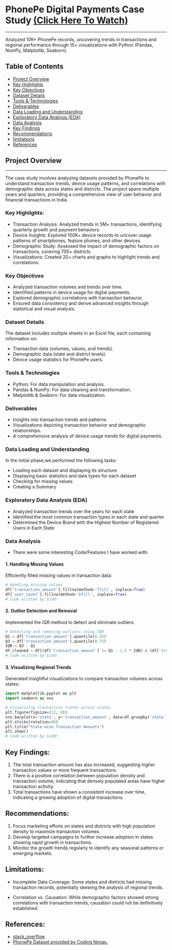 # PhonePe Digital Payments Case Study [(Click Here To Watch)](https://colab.research.google.com/drive/192_g4epsvA16JFA1HbhEoGRXfJrNZIeB?usp=drive_link)
---
Analyzed 10K+ PhonePe records, uncovering trends in transactions and regional performance through 15+ visualizations with Python (Pandas, NumPy, Matplotlib, Seaborn).

## Table of Contents
- [Project Overview](#Project-Overview)
- [Key Highlights](#Key-Highlights)
- [Key Objectives](#Key-Objectives)
- [Dataset Details](#Dataset-Details)
- [Tools & Technologies](#Tools-&Technologies)
- [Deliverables](#The-Deliverables)
- [Data Loading and Understanding](#Data-Loading-&Understanding)
- [Exploratory Data Analysis (EDA)](#Exploratory-Data-Analysis (EDA))
- [Data Analysis](#Data-Analysis)
- [Key Findings](#Key-Findings)
- [Recommendations](#The-Recommendations)
- [limitations](#The-limitations)
- [References](#The-References)

## Project Overview
---
The case study involves analyzing datasets provided by PhonePe to understand transaction trends, device usage patterns, and correlations with demographic data across states and districts. The project spans multiple years and quarters, providing a comprehensive view of user behavior and financial transactions in India.

### Key Highlights:
- Transaction Analysis: Analyzed trends in 5M+ transactions, identifying quarterly growth and payment behaviors.
- Device Insights: Explored 100K+ device records to uncover usage patterns of smartphones, feature phones, and other devices.
- Demographic Study: Assessed the impact of demographic factors on transactions, covering 700+ districts.
- Visualizations: Created 20+ charts and graphs to highlight trends and correlations.

### Key Objectives
- Analyzed transaction volumes and trends over time.
- Identified patterns in device usage for digital payments.
- Explored demographic correlations with transaction behavior.
- Ensured data consistency and derive advanced insights through statistical and visual analysis.

### Dataset Details
The dataset includes multiple sheets in an Excel file, each containing information on:

- Transaction data (volumes, values, and trends).
- Demographic data (state and district levels).
- Device usage statistics for PhonePe users.

### Tools & Technologies
- Python: For data manipulation and analysis.
- Pandas & NumPy: For data cleaning and transformation.
- Matplotlib & Seaborn: For data visualization.

### Deliverables
- Insights into transaction trends and patterns.
- Visualizations depicting transaction behavior and demographic relationships.
- A comprehensive analysis of device usage trends for digital payments.


### Data Loading and Understanding
In the initial phase,we performed the following tasks:
- Loading each dataset and displaying its structure
- Displaying basic statistics and data types for each dataset
- Checking for missing values
- Creating a Summary

### Exploratory Data Analysis (EDA)
- Analyzed transaction trends over the years for each state
- Identified the most common transaction types in each state and quarter
- Determined the Device Brand with the Highest Number of Registered Users in Each State


### Data Analysis
- There were some interesting Code/Features I have worked with:

#### 1. Handling Missing Values
Efficiently filled missing values in transaction data:

```python
# Handling missing values
df['transaction_amount'].fillna(method='ffill', inplace=True)
df['user_count'].fillna(method='bfill', inplace=True)
# Code written by Sidd!
```

#### 2. Outlier Detection and Removal
Implemented the IQR method to detect and eliminate outliers:

```python
# Detecting and removing outliers using IQR
Q1 = df['transaction_amount'].quantile(0.25)
Q3 = df['transaction_amount'].quantile(0.75)
IQR = Q3 - Q1
df_cleaned = df[(df['transaction_amount'] >= Q1 - 1.5 * IQR) & (df['transaction_amount'] <= Q3 + 1.5 * IQR)]
# Code written by Sidd!
```

#### 3. Visualizing Regional Trends
Generated insightful visualizations to compare transaction volumes across states:

```python
import matplotlib.pyplot as plt
import seaborn as sns

# Visualizing transaction trends across states
plt.figure(figsize=(12, 6))
sns.barplot(x='state', y='transaction_amount', data=df.groupby('state').sum().reset_index())
plt.xticks(rotation=90)
plt.title("State-wise Transaction Amounts")
plt.show()
# Code written by Sidd!
```

## Key Findings:
1. The total transaction amount has also increased, suggesting higher transaction values or more frequent transactions.
2. There is a positive correlation between population density and transaction volume, indicating that densely populated areas have higher transaction activity.
3. Total transactions have shown a consistent increase over time, indicating a growing adoption of digital transactions.

## Recommendations:
1. Focus marketing efforts on states and districts with high population density to maximize transaction volumes.
2. Develop targeted campaigns to further increase adoption in states showing rapid growth in transactions.
3. Monitor the growth trends regularly to identify any seasonal patterns or emerging markets.


## Limitations:
- Incomplete Data Coverage:
Some states and districts had missing transaction records, potentially skewing the analysis of regional trends.

- Correlation vs. Causation:
While demographic factors showed strong correlations with transaction trends, causation could not be definitively established.

## References:
- [stack_overflow](https://stackoverflow.com/)
- [PhonePe Dataset provided by Coding Ninjas.](https://classroom.codingninjas.com/app/classroom/me/25145/content/823859/offering/13998914)
